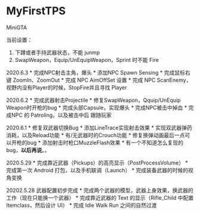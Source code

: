 # MyFirstTPS
MiniGTA

当前设置：
1. 下蹲或者手持武器状态，不能 junmp
2. SwapWeapon，Equip/UnEquipWeapon，Sprint 时不能 Fire

2020.6.3
    * 完成NPC射击主角，爆头
    * 添加NPC Spawn Sensing
    * 完成鼠标右键 ZoomIn、ZoomOut
    * 完成 NPC AimOffSet 设置
    * 完成 NPC ScanEnemy，视野内没有Player的时候，StopFire并且寻找 Player


2020.6.2
    * 完成武器射击Projectile
    * 修复SwapWeapon，Qquip/UnEquip Weapon时开枪的bug
    * 完成头部Capsule，实现爆头
    * 完成NPC被击中掉血
        * 完成NPC 的 Patroling，以及被击中后 跟随玩家


2020.6.1
    * 修复双武器切换Bug
    * 添加LineTrace实现射击效果
    * 实现双武器弹药消耗，以及Reload功能
    * 有/无武器时的Crouch功能
    * 修复换弹动画最后一点可以开枪的bug
    * 添加射击时枪口MuzzleFlash效果
        * 有一个不知道怎么复现的bug，**以后再说**。。

2020.5.29 
    * 完成靠近武器（Pickups）的高亮显示（PostProcessVolume）
    * 完成第一次 Android 打包，以及手机联调（Launch）
    * 完成装备武器的时候的视角变换

20202.5.28 武器配置初步完成
    * 完成两个武器的模型，武器上身效果，换武器的工作（现在只能换一个武器）
    * 完成靠近武器的 Text 的显示（Rifle_Child 中配置 Itemclass，然后设计 UI）
    * 完成 Idle Walk Run 之间的自然过渡